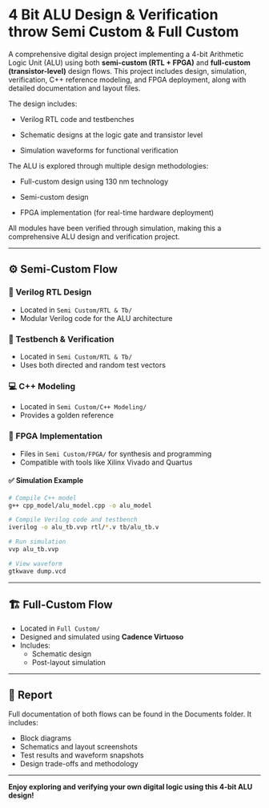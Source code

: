 
# 4 Bit ALU Design & Verification throw Semi Custom & Full Custom

A comprehensive digital design project implementing a 4-bit Arithmetic Logic Unit (ALU) using both **semi-custom (RTL + FPGA)** and **full-custom (transistor-level)** design flows. This project includes design, simulation, verification, C++ reference modeling, and FPGA deployment, along with detailed documentation and layout files.

The design includes:

- Verilog RTL code and testbenches

- Schematic designs at the logic gate and transistor level

- Simulation waveforms for functional verification

The ALU is explored through multiple design methodologies:

- Full-custom design using 130 nm technology

- Semi-custom design 

- FPGA implementation (for real-time hardware deployment)

All modules have been verified through simulation, making this a comprehensive ALU design and verification project.

---

## ⚙️ Semi-Custom Flow

### 🔧 Verilog RTL Design

- Located in `Semi Custom/RTL & Tb/`
- Modular Verilog code for the ALU architecture

### 🧪 Testbench & Verification

- Located in `Semi Custom/RTL & Tb/`
- Uses both directed and random test vectors

### 💻 C++ Modeling

- Located in `Semi Custom/C++ Modeling/`
- Provides a golden reference 

### 🔌 FPGA Implementation

- Files in `Semi Custom/FPGA/` for synthesis and programming
- Compatible with tools like Xilinx Vivado and Quartus

#### ✅ Simulation Example

```bash
# Compile C++ model
g++ cpp_model/alu_model.cpp -o alu_model

# Compile Verilog code and testbench
iverilog -o alu_tb.vvp rtl/*.v tb/alu_tb.v

# Run simulation
vvp alu_tb.vvp

# View waveform
gtkwave dump.vcd
```
---

## 🏗️ Full-Custom Flow

- Located in `Full Custom/`
- Designed and simulated using **Cadence Virtuoso**
- Includes:
  - Schematic design
  - Post-layout simulation

---

## 📄 Report

Full documentation of both flows can be found in the Documents folder. It includes:

- Block diagrams
- Schematics and layout screenshots
- Test results and waveform snapshots
- Design trade-offs and methodology

---


**Enjoy exploring and verifying your own digital logic using this 4-bit ALU design!**
